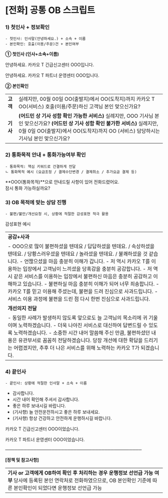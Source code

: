 # [전화] 공통 OB 스크립트

### 1) 첫인사 + 정보확인

```
- 첫인사: 인사말(안녕하세요.) + 소속 + 이름  
- 본인확인: 호출(이용/주문)건 + 본인여부
```

**① 첫인사 (인사+소속+이름)**

안녕하세요. 카카오 T 긴급신고센터 OOO입니다.

안녕하세요. 카카오 T 파트너 운영센터 OOO입니다.

**② 본인확인**

|  |  |
| --- | --- |
| **고객** | 실례지만, 00월 00일 OO(출발지)에서 OO(도착지)까지  카카오 T OO(서비스) 호출(이용/주문)하신 고객님 본인 맞으신가요? |
| **기사** | **(어드민 상 기사 성함 확인 가능한 서비스)**  실례지만, OOO 기사님 본인 맞으신가요?    **(어드민 상 기사 성함 확인 불가한 서비스)**  실례지만, 0월 0일 OO(출발지)에서 OO(도착지)까지 OO (서비스) 담당하시는 기사님 본인 맞으신가요? |

### 2) 통화목적 안내 + 통화가능여부 확인

```
- 통화목적: 핵심 키워드로 간결하게 전달  
ㄴ 통화목적 예시 (요금조정 / 결제수단변경 / 결제취소 / 추가요금 결제 등)  

```

**OOO(통화목적)**으로 안내드릴 사항이 있어 전화드렸어요.   
잠시 통화 가능하실까요?

### 3) OB 목적에 맞는 상담 진행

```
- 불편/불만/개선요청 시, 상황에 적절한 감성표현 적극 활용
```

감성표현 예시

|  |
| --- |
| **공감+사과** |
| - OOO으로 많이 불편하셨을 텐데요 / 답답하셨을 텐데요. / 속상하셨을 텐데요. /  당황스러우셨을 텐데요 / 놀라셨을 텐데요. / 불쾌하셨을 것 같습니다.  - 언짢으셨을 마음 충분히 이해가 갑니다.  - 저 역시 카카오 T를 이용하는 입장에서 고객님이 느끼셨을 당혹감을 충분히 공감합니다.  - 저 역시 같은 서비스를 이용하는 입장에서 불편하신 마음은 충분히 공감하고 이해하고 있습니다.  - 불편하실 마음 충분히 이해가 되어 너무 죄송합니다.  - 카카오 T를 믿고 이용해 주셨는데, 불편을 드려 진심으로 사과드립니다.  - 서비스 이용 과정에 불편을 드린 점 다시 한번 진심으로 사과드립니다. |
| **개선의지 전달** |
| - 동일한 사례가 발생하지 않도록 앞으로도 늘 고객님의 목소리에 귀 기울이며 노력하겠습니다.  - 더욱 나아진 서비스로 대신하여 답변드릴 수 있도록 노력하겠습니다.  - 소중한 시간 내어 말씀해 주신 만큼, 불편하셨던 내용은 유관부서로 꼼꼼히 전달하겠습니다.  당장 개선에 대한 확답을 드리기는 어렵겠지만, 추후 더 나은 서비스를 위해 노력하는 카카오 T가 되겠습니다. |

### 4) 끝인사

```
- 끝인사: 상황에 적절한 인사말 + 소속 + 이름
```

- 감사합니다.   
- 시간 내어 확인해 주셔서 감사합니다.   
- 좋은 하루 보내시길 바랍니다.  
- (기사향) 늘 안전운전하시고 좋은 하루 보내세요.  
- (기사향) 항상 건강하고 안전하게 운행하시길 바랍니다.

카카오 T 긴급신고센터 OOO이었습니다.

카카오 T 파트너 운영센터 OOO이었습니다.

────────────────────────────────────────────

**[정책 및 참고사항]**

|  |
| --- |
| **기사 or 고객에게 OB하여 확인 후 처리하는 경우** **운행정보 선언급 가능 여부**  당사에 등록된 본인 연락처로 전화하였으므로,  OB 본인확인 기준에 따른 본인확인이 되었다면 운행정보 선언급 가능 |